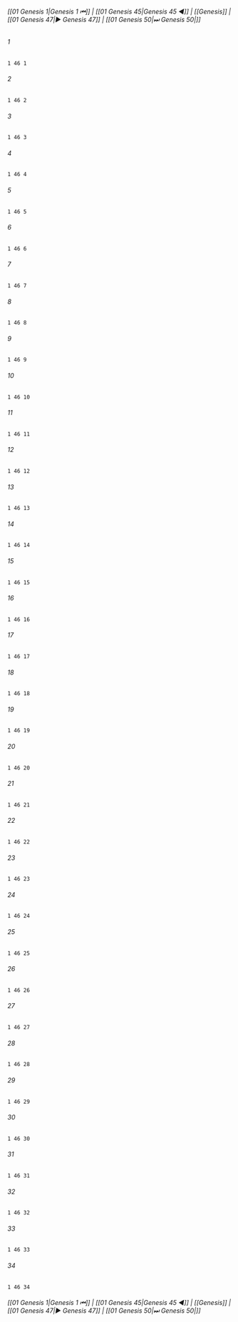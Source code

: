 
###### [[01 Genesis 1|Genesis 1 ⏮]] | [[01 Genesis 45|Genesis 45 ◀]] | [[Genesis]] | [[01 Genesis 47|▶ Genesis 47]] | [[01 Genesis 50|⏭ Genesis 50|]]

###### 1
``` verse
1 46 1 
```
###### 2
``` verse
1 46 2 
```
###### 3
``` verse
1 46 3 
```
###### 4
``` verse
1 46 4 
```
###### 5
``` verse
1 46 5 
```
###### 6
``` verse
1 46 6 
```
###### 7
``` verse
1 46 7 
```
###### 8
``` verse
1 46 8 
```
###### 9
``` verse
1 46 9 
```
###### 10
``` verse
1 46 10 
```
###### 11
``` verse
1 46 11 
```
###### 12
``` verse
1 46 12 
```
###### 13
``` verse
1 46 13 
```
###### 14
``` verse
1 46 14 
```
###### 15
``` verse
1 46 15 
```
###### 16
``` verse
1 46 16 
```
###### 17
``` verse
1 46 17 
```
###### 18
``` verse
1 46 18 
```
###### 19
``` verse
1 46 19 
```
###### 20
``` verse
1 46 20 
```
###### 21
``` verse
1 46 21 
```
###### 22
``` verse
1 46 22 
```
###### 23
``` verse
1 46 23 
```
###### 24
``` verse
1 46 24 
```
###### 25
``` verse
1 46 25 
```
###### 26
``` verse
1 46 26 
```
###### 27
``` verse
1 46 27 
```
###### 28
``` verse
1 46 28 
```
###### 29
``` verse
1 46 29 
```
###### 30
``` verse
1 46 30 
```
###### 31
``` verse
1 46 31 
```
###### 32
``` verse
1 46 32 
```
###### 33
``` verse
1 46 33 
```
###### 34
``` verse
1 46 34 
```

###### [[01 Genesis 1|Genesis 1 ⏮]] | [[01 Genesis 45|Genesis 45 ◀]] | [[Genesis]] | [[01 Genesis 47|▶ Genesis 47]] | [[01 Genesis 50|⏭ Genesis 50|]]

